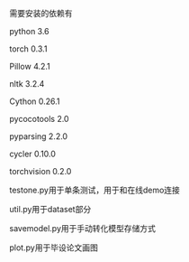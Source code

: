 需要安装的依赖有

python 							   3.6

torch							   0.3.1

Pillow							   4.2.1

nltk                               3.2.4

Cython                             0.26.1

pycocotools                        2.0

pyparsing                          2.2.0

cycler                             0.10.0

torchvision                        0.2.0

testone.py用于单条测试，用于和在线demo连接

util.py用于dataset部分

savemodel.py用于手动转化模型存储方式

plot.py用于毕设论文画图
